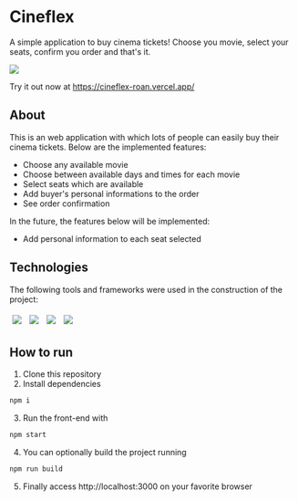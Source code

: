 # Cineflex

A simple application to buy cinema tickets! Choose you movie, select your seats, confirm you order and that's it.

<img src="/assets/my-wallet-usage.gif" />

Try it out now at https://cineflex-roan.vercel.app/

## About

This is an web application with which lots of people can easily buy their cinema tickets. Below are the implemented features:

- Choose any available movie
- Choose between available days and times for each movie
- Select seats which are available
- Add buyer's personal informations to the order
- See order confirmation

In the future, the features below will be implemented:
- Add personal information to each seat selected

## Technologies
The following tools and frameworks were used in the construction of the project:<br>
<p>
  <img style='margin: 5px;' src='https://img.shields.io/badge/axios%20-%2320232a.svg?&style=for-the-badge&color=informational'>
  <img style='margin: 5px;' src="https://img.shields.io/badge/react-app%20-%2320232a.svg?&style=for-the-badge&color=60ddf9&logo=react&logoColor=%2361DAFB"/>
  <img style='margin: 5px;' src="https://img.shields.io/badge/react_route%20-%2320232a.svg?&style=for-the-badge&logo=react&logoColor=%2361DAFB"/>
  <img style='margin: 5px;' src='https://img.shields.io/badge/react-icons%20-%2320232a.svg?&style=for-the-badge&color=f28dc7&logo=react-icons&logoColor=%2361DAFB'>

## How to run

1. Clone this repository
2. Install dependencies
```bash
npm i
```
3. Run the front-end with
```bash
npm start
```
4. You can optionally build the project running
```bash
npm run build
```
5. Finally access http://localhost:3000 on your favorite browser
